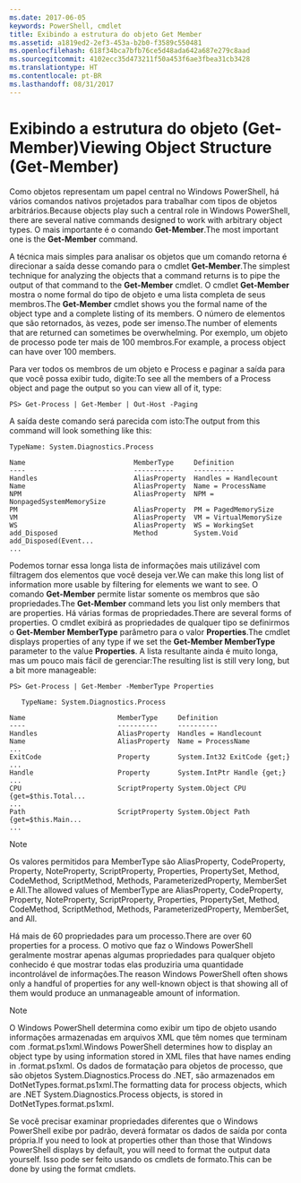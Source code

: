 ```yaml
---
ms.date: 2017-06-05
keywords: PowerShell, cmdlet
title: Exibindo a estrutura do objeto Get Member
ms.assetid: a1819ed2-2ef3-453a-b2b0-f3589c550481
ms.openlocfilehash: 618f34bca7bfb76ce5d48ada642a687e279c8aad
ms.sourcegitcommit: 4102ecc35d473211f50a453f6ae3fbea31cb3428
ms.translationtype: HT
ms.contentlocale: pt-BR
ms.lasthandoff: 08/31/2017
---
```

# <a name="viewing-object-structure-get-member"></a><span data-ttu-id="2f2a7-103">Exibindo a estrutura do objeto (Get-Member)</span><span class="sxs-lookup"><span data-stu-id="2f2a7-103">Viewing Object Structure (Get-Member)</span></span>
<span data-ttu-id="2f2a7-104">Como objetos representam um papel central no Windows PowerShell, há vários comandos nativos projetados para trabalhar com tipos de objetos arbitrários.</span><span class="sxs-lookup"><span data-stu-id="2f2a7-104">Because objects play such a central role in Windows PowerShell, there are several native commands designed to work with arbitrary object types.</span></span> <span data-ttu-id="2f2a7-105">O mais importante é o comando **Get-Member**.</span><span class="sxs-lookup"><span data-stu-id="2f2a7-105">The most important one is the **Get-Member** command.</span></span>

<span data-ttu-id="2f2a7-106">A técnica mais simples para analisar os objetos que um comando retorna é direcionar a saída desse comando para o cmdlet **Get-Member**.</span><span class="sxs-lookup"><span data-stu-id="2f2a7-106">The simplest technique for analyzing the objects that a command returns is to pipe the output of that command to the **Get-Member** cmdlet.</span></span> <span data-ttu-id="2f2a7-107">O cmdlet **Get-Member** mostra o nome formal do tipo de objeto e uma lista completa de seus membros.</span><span class="sxs-lookup"><span data-stu-id="2f2a7-107">The **Get-Member** cmdlet shows you the formal name of the object type and a complete listing of its members.</span></span> <span data-ttu-id="2f2a7-108">O número de elementos que são retornados, às vezes, pode ser imenso.</span><span class="sxs-lookup"><span data-stu-id="2f2a7-108">The number of elements that are returned can sometimes be overwhelming.</span></span> <span data-ttu-id="2f2a7-109">Por exemplo, um objeto de processo pode ter mais de 100 membros.</span><span class="sxs-lookup"><span data-stu-id="2f2a7-109">For example, a process object can have over 100 members.</span></span>

<span data-ttu-id="2f2a7-110">Para ver todos os membros de um objeto e Process e paginar a saída para que você possa exibir tudo, digite:</span><span class="sxs-lookup"><span data-stu-id="2f2a7-110">To see all the members of a Process object and page the output so you can view all of it, type:</span></span>

```
PS> Get-Process | Get-Member | Out-Host -Paging
```

<span data-ttu-id="2f2a7-111">A saída deste comando será parecida com isto:</span><span class="sxs-lookup"><span data-stu-id="2f2a7-111">The output from this command will look something like this:</span></span>

```
TypeName: System.Diagnostics.Process

Name                           MemberType     Definition
----                           ----------     ----------
Handles                        AliasProperty  Handles = Handlecount
Name                           AliasProperty  Name = ProcessName
NPM                            AliasProperty  NPM = NonpagedSystemMemorySize
PM                             AliasProperty  PM = PagedMemorySize
VM                             AliasProperty  VM = VirtualMemorySize
WS                             AliasProperty  WS = WorkingSet
add_Disposed                   Method         System.Void add_Disposed(Event...
...
```

<span data-ttu-id="2f2a7-112">Podemos tornar essa longa lista de informações mais utilizável com filtragem dos elementos que você deseja ver.</span><span class="sxs-lookup"><span data-stu-id="2f2a7-112">We can make this long list of information more usable by filtering for elements we want to see.</span></span> <span data-ttu-id="2f2a7-113">O comando **Get-Member** permite listar somente os membros que são propriedades.</span><span class="sxs-lookup"><span data-stu-id="2f2a7-113">The **Get-Member** command lets you list only members that are properties.</span></span> <span data-ttu-id="2f2a7-114">Há várias formas de propriedades.</span><span class="sxs-lookup"><span data-stu-id="2f2a7-114">There are several forms of properties.</span></span> <span data-ttu-id="2f2a7-115">O cmdlet exibirá as propriedades de qualquer tipo se definirmos o **Get-Member MemberType** parâmetro para o valor **Properties**.</span><span class="sxs-lookup"><span data-stu-id="2f2a7-115">The cmdlet displays properties of any type if we set the **Get-Member MemberType** parameter to the value **Properties**.</span></span> <span data-ttu-id="2f2a7-116">A lista resultante ainda é muito longa, mas um pouco mais fácil de gerenciar:</span><span class="sxs-lookup"><span data-stu-id="2f2a7-116">The resulting list is still very long, but a bit more manageable:</span></span>

```
PS> Get-Process | Get-Member -MemberType Properties

   TypeName: System.Diagnostics.Process

Name                       MemberType     Definition
----                       ----------     ----------
Handles                    AliasProperty  Handles = Handlecount
Name                       AliasProperty  Name = ProcessName
...
ExitCode                   Property       System.Int32 ExitCode {get;}
...
Handle                     Property       System.IntPtr Handle {get;}
...
CPU                        ScriptProperty System.Object CPU {get=$this.Total...
...
Path                       ScriptProperty System.Object Path {get=$this.Main...
...
```

> [!NOTE]
> <span data-ttu-id="2f2a7-117">Os valores permitidos para MemberType são AliasProperty, CodeProperty, Property, NoteProperty, ScriptProperty, Properties, PropertySet, Method, CodeMethod, ScriptMethod, Methods, ParameterizedProperty, MemberSet e All.</span><span class="sxs-lookup"><span data-stu-id="2f2a7-117">The allowed values of MemberType are AliasProperty, CodeProperty, Property, NoteProperty, ScriptProperty, Properties, PropertySet, Method, CodeMethod, ScriptMethod, Methods, ParameterizedProperty, MemberSet, and All.</span></span>

<span data-ttu-id="2f2a7-118">Há mais de 60 propriedades para um processo.</span><span class="sxs-lookup"><span data-stu-id="2f2a7-118">There are over 60 properties for a process.</span></span> <span data-ttu-id="2f2a7-119">O motivo que faz o Windows PowerShell geralmente mostrar apenas algumas propriedades para qualquer objeto conhecido é que mostrar todas elas produziria uma quantidade incontrolável de informações.</span><span class="sxs-lookup"><span data-stu-id="2f2a7-119">The reason Windows PowerShell often shows only a handful of properties for any well-known object is that showing all of them would produce an unmanageable amount of information.</span></span>

> [!NOTE]
> <span data-ttu-id="2f2a7-120">O Windows PowerShell determina como exibir um tipo de objeto usando informações armazenadas em arquivos XML que têm nomes que terminam com .format.ps1xml.</span><span class="sxs-lookup"><span data-stu-id="2f2a7-120">Windows PowerShell determines how to display an object type by using information stored in XML files that have names ending in .format.ps1xml.</span></span> <span data-ttu-id="2f2a7-121">Os dados de formatação para objetos de processo, que são objetos System.Diagnostics.Process do .NET, são armazenados em DotNetTypes.format.ps1xml.</span><span class="sxs-lookup"><span data-stu-id="2f2a7-121">The formatting data for process objects, which are .NET System.Diagnostics.Process objects, is stored in DotNetTypes.format.ps1xml.</span></span>

<span data-ttu-id="2f2a7-122">Se você precisar examinar propriedades diferentes que o Windows PowerShell exibe por padrão, deverá formatar os dados de saída por conta própria.</span><span class="sxs-lookup"><span data-stu-id="2f2a7-122">If you need to look at properties other than those that Windows PowerShell displays by default, you will need to format the output data yourself.</span></span> <span data-ttu-id="2f2a7-123">Isso pode ser feito usando os cmdlets de formato.</span><span class="sxs-lookup"><span data-stu-id="2f2a7-123">This can be done by using the format cmdlets.</span></span>


